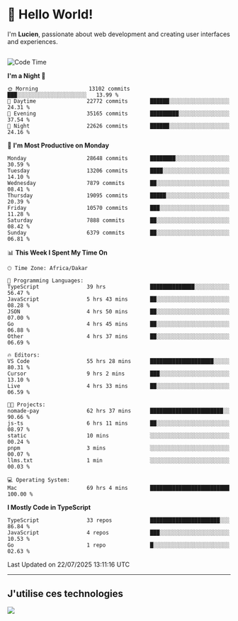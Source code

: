 # 👋 Hello World!

I'm **Lucien**, passionate about web development and creating user interfaces and experiences.

##

<!--START_SECTION:waka-->
![Code Time](http://img.shields.io/badge/Code%20Time-3%2C473%20hrs%2011%20mins-blue)

**I'm a Night 🦉** 

```text
🌞 Morning                13102 commits       ███░░░░░░░░░░░░░░░░░░░░░░   13.99 % 
🌆 Daytime                22772 commits       ██████░░░░░░░░░░░░░░░░░░░   24.31 % 
🌃 Evening                35165 commits       █████████░░░░░░░░░░░░░░░░   37.54 % 
🌙 Night                  22626 commits       ██████░░░░░░░░░░░░░░░░░░░   24.16 % 
```
📅 **I'm Most Productive on Monday** 

```text
Monday                   28648 commits       ████████░░░░░░░░░░░░░░░░░   30.59 % 
Tuesday                  13206 commits       ████░░░░░░░░░░░░░░░░░░░░░   14.10 % 
Wednesday                7879 commits        ██░░░░░░░░░░░░░░░░░░░░░░░   08.41 % 
Thursday                 19095 commits       █████░░░░░░░░░░░░░░░░░░░░   20.39 % 
Friday                   10570 commits       ███░░░░░░░░░░░░░░░░░░░░░░   11.28 % 
Saturday                 7888 commits        ██░░░░░░░░░░░░░░░░░░░░░░░   08.42 % 
Sunday                   6379 commits        ██░░░░░░░░░░░░░░░░░░░░░░░   06.81 % 
```


📊 **This Week I Spent My Time On** 

```text
🕑︎ Time Zone: Africa/Dakar

💬 Programming Languages: 
TypeScript               39 hrs              ██████████████░░░░░░░░░░░   56.47 % 
JavaScript               5 hrs 43 mins       ██░░░░░░░░░░░░░░░░░░░░░░░   08.28 % 
JSON                     4 hrs 50 mins       ██░░░░░░░░░░░░░░░░░░░░░░░   07.00 % 
Go                       4 hrs 45 mins       ██░░░░░░░░░░░░░░░░░░░░░░░   06.88 % 
Other                    4 hrs 37 mins       ██░░░░░░░░░░░░░░░░░░░░░░░   06.69 % 

🔥 Editors: 
VS Code                  55 hrs 28 mins      ████████████████████░░░░░   80.31 % 
Cursor                   9 hrs 2 mins        ███░░░░░░░░░░░░░░░░░░░░░░   13.10 % 
Live                     4 hrs 33 mins       ██░░░░░░░░░░░░░░░░░░░░░░░   06.59 % 

🐱‍💻 Projects: 
nomade-pay               62 hrs 37 mins      ███████████████████████░░   90.66 % 
js-ts                    6 hrs 11 mins       ██░░░░░░░░░░░░░░░░░░░░░░░   08.97 % 
static                   10 mins             ░░░░░░░░░░░░░░░░░░░░░░░░░   00.24 % 
pnpm                     3 mins              ░░░░░░░░░░░░░░░░░░░░░░░░░   00.07 % 
llms.txt                 1 min               ░░░░░░░░░░░░░░░░░░░░░░░░░   00.03 % 

💻 Operating System: 
Mac                      69 hrs 4 mins       █████████████████████████   100.00 % 
```

**I Mostly Code in TypeScript** 

```text
TypeScript               33 repos            ██████████████████████░░░   86.84 % 
JavaScript               4 repos             ███░░░░░░░░░░░░░░░░░░░░░░   10.53 % 
Go                       1 repo              █░░░░░░░░░░░░░░░░░░░░░░░░   02.63 % 
```




 Last Updated on 22/07/2025 13:11:16 UTC
<!--END_SECTION:waka-->
---

## J'utilise ces technologies

<p align="left">
  <a href="https://skillicons.dev">
    <img src="https://skillicons.dev/icons?i=ts,js,go,ruby,css,scss,tailwind,react,vite,nextjs,docker,figma,ableton" />
  </a>
</p>

